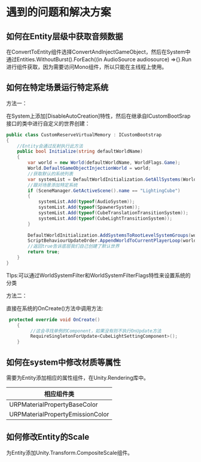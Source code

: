 # 遇到的问题和解决方案

## 如何在Entity层级中获取音频数据

在ConvertToEntity组件选择ConvertAndInjectGameObject，然后在System中通过Entities.WithoutBurst().ForEach((in AudioSource audiosource) =>{}.Run进行组件获取，因为需要访问Mono组件，所以只能在主线程上使用。

## 如何在特定场景运行特定系统

方法一：

在System上添加[DisableAutoCreation]特性，然后在继承自ICustomBootSrap接口的类中进行自定义的世界创建：

```c#
public class CustomReserveVirtualMemory : ICustomBootstrap
{
    //Entity会通过反射执行此方法
    public bool Initialize(string defaultWorldName)
    {
        var world = new World(defaultWorldName, WorldFlags.Game);
        World.DefaultGameObjectInjectionWorld = world;
        //获取默认的系统列表
        var systemList = DefaultWorldInitialization.GetAllSystems(WorldSystemFilterFlags.Default).ToList();
        //跟对场景添加特定系统       
        if (SceneManager.GetActiveScene().name == "LightingCube")
        {
            systemList.Add(typeof(AudioSystem));
            systemList.Add(typeof(SpawnerSystem));
            systemList.Add(typeof(CubeTranslationTransitionSystem));
            systemList.Add(typeof(CubeLightTransitionSystem));
        }
        
        DefaultWorldInitialization.AddSystemsToRootLevelSystemGroups(world,systemList);
        ScriptBehaviourUpdateOrder.AppendWorldToCurrentPlayerLoop(world);
		//返回true告诉底层我们自己创建了默认世界
        return true;
    }
}
```

TIps:可以通过WorldSystemFilter和WorldSystemFilterFlags特性来设置系统的分类

方法二：

直接在系统的OnCreate()方法中调用方法:

```c#
 protected override void OnCreate()
    {
     	 //这会寻找单例的Component，如果没有则不执行OnUpdate方法
         RequireSingletonForUpdate<CubeLightSettingComponent>();
    }
```

## 如何在system中修改材质等属性

需要为Entity添加相应的属性组件，在Unity.Rendering库中。

| 相应组件类                       |
| -------------------------------- |
| URPMaterialPropertyBaseColor     |
| URPMaterialPropertyEmissionColor |

## 如何修改Entity的Scale

为Entity添加Unity.Transform.CompositeScale组件。

